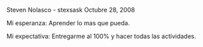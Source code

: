 Steven Nolasco - stexsask
Octubre 28, 2008

Mi esperanza:
Aprender lo mas que pueda.

Mi expectativa:
Entregarme al 100% y hacer todas las actividades.